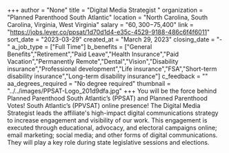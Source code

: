 +++
author = "None"
title = "Digital Media Strategist "
organization = "Planned Parenthood South Atlantic"
location = "North Carolina, South Carolina, Virginia, West Virginia"
salary = "$60,300-$75,400"
link = "https://jobs.lever.co/ppsat/1d70d1d4-e35c-4529-9188-486c6f4f6011"
sort_date = "2023-03-29"
created_at = "March 29, 2023"
closing_date = "-"
a_job_type = ["Full Time"]
b_benefits = ["General Benefits","Retirement","Paid Leave","Health Insurance","Paid Vacation","Permanently Remote","Dental","Vision","Disability insurance","Professional development","Life insurance","FSA","Short-term disability insurance","Long-term disability insurance"]
c_feedback = ""
aa_degrees_required = "No degree required"
thumbnail = "../../images/PPSAT-Logo_201d9dfa.jpg"
+++
You will be the force behind Planned Parenthood South Atlantic’s (PPSAT) and Planned Parenthood Votes! South Atlantic’s (PPVSAT) online presence! The Digital Media Strategist leads the affiliate's high-impact digital communications strategy to increase engagement and visibility of our work. This engagement is executed through educational, advocacy, and electoral campaigns online; email marketing; social media; and other forms of digital communications. They will play a key role during state legislative sessions and elections.